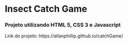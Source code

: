 <h1>Insect Catch Game</h1>

<h3>Projeto utilizando HTML 5, CSS 3 e Javascript</h3>

<p> Link do projeto: https://allanphillip.github.io/catchGame/</p>